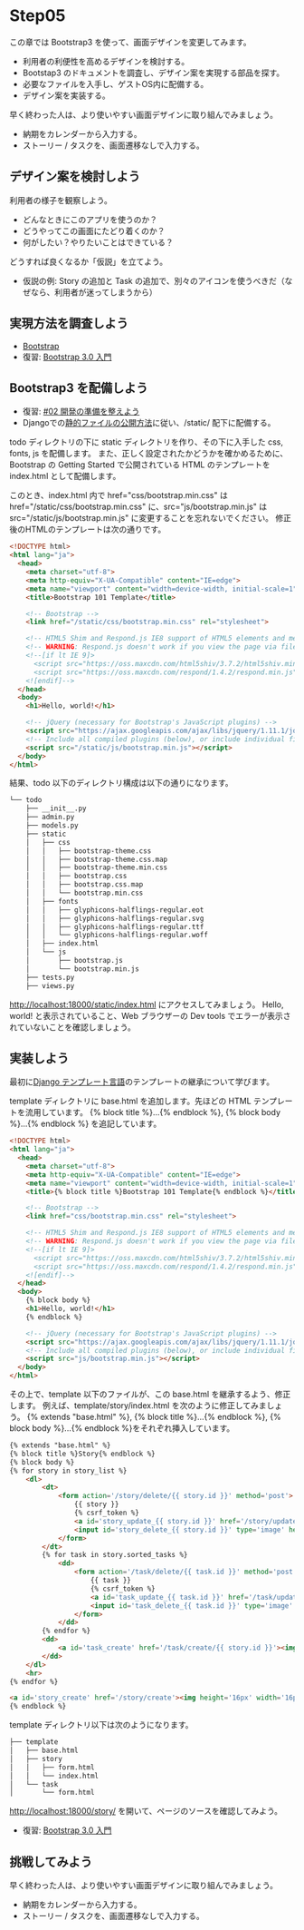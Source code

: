# Step05

この章では Bootstrap3 を使って、画面デザインを変更してみます。
- 利用者の利便性を高めるデザインを検討する。
- Bootstap3 のドキュメントを調査し、デザイン案を実現する部品を探す。
- 必要なファイルを入手し、ゲストOS内に配備する。
- デザイン案を実装する。

早く終わった人は、より使いやすい画面デザインに取り組んでみましょう。
- 納期をカレンダーから入力する。
- ストーリー / タスクを、画面遷移なしで入力する。

## デザイン案を検討しよう

利用者の様子を観察しよう。

- どんなときにこのアプリを使うのか？
- どうやってこの画面にたどり着くのか？
- 何がしたい？やりたいことはできている？

どうすれば良くなるか「仮説」を立てよう。

- 仮説の例: Story の追加と Task の追加で、別々のアイコンを使うべきだ（なぜなら、利用者が迷ってしまうから）

## 実現方法を調査しよう

- [Bootstrap](http://getbootstrap.com/)
- 復習: [Bootstrap 3.0 入門](http://dotinstall.com/lessons/basic_twitter_bootstrap_v4)

## Bootstrap3 を配備しよう

- 復習: [#02 開発の準備を整えよう](http://dotinstall.com/lessons/basic_twitter_bootstrap_v4/24702)
- Djangoでの[静的ファイルの公開方法](http://docs.djangoproject.jp/en/latest/howto/static-files.html)に従い、/static/ 配下に配備する。

todo ディレクトリの下に static ディレクトリを作り、その下に入手した css, fonts, js を配備します。
また、正しく設定されたかどうかを確かめるために、Bootstrap の Getting Started で公開されている HTML のテンプレートを index.html として配備します。

このとき、index.html 内で href="css/bootstrap.min.css" は href="/static/css/bootstrap.min.css" に、src="js/bootstrap.min.js" は src="/static/js/bootstrap.min.js" に変更することを忘れないでください。
修正後のHTMLのテンプレートは次の通りです。

```html
<!DOCTYPE html>
<html lang="ja">
  <head>
    <meta charset="utf-8">
    <meta http-equiv="X-UA-Compatible" content="IE=edge">
    <meta name="viewport" content="width=device-width, initial-scale=1">
    <title>Bootstrap 101 Template</title>

    <!-- Bootstrap -->
    <link href="/static/css/bootstrap.min.css" rel="stylesheet">

    <!-- HTML5 Shim and Respond.js IE8 support of HTML5 elements and media queries -->
    <!-- WARNING: Respond.js doesn't work if you view the page via file:// -->
    <!--[if lt IE 9]>
      <script src="https://oss.maxcdn.com/html5shiv/3.7.2/html5shiv.min.js"></script>
      <script src="https://oss.maxcdn.com/respond/1.4.2/respond.min.js"></script>
    <![endif]-->
  </head>
  <body>
    <h1>Hello, world!</h1>

    <!-- jQuery (necessary for Bootstrap's JavaScript plugins) -->
    <script src="https://ajax.googleapis.com/ajax/libs/jquery/1.11.1/jquery.min.js"></script>
    <!-- Include all compiled plugins (below), or include individual files as needed -->
    <script src="/static/js/bootstrap.min.js"></script>
  </body>
</html>
```
結果、todo 以下のディレクトリ構成は以下の通りになります。

```sh
└── todo
    ├── __init__.py
    ├── admin.py
    ├── models.py
    ├── static
    │   ├── css
    │   │   ├── bootstrap-theme.css
    │   │   ├── bootstrap-theme.css.map
    │   │   ├── bootstrap-theme.min.css
    │   │   ├── bootstrap.css
    │   │   ├── bootstrap.css.map
    │   │   └── bootstrap.min.css
    │   ├── fonts
    │   │   ├── glyphicons-halflings-regular.eot
    │   │   ├── glyphicons-halflings-regular.svg
    │   │   ├── glyphicons-halflings-regular.ttf
    │   │   └── glyphicons-halflings-regular.woff
    │   ├── index.html
    │   └── js
    │       ├── bootstrap.js
    │       └── bootstrap.min.js
    ├── tests.py
    ├── views.py
```

[http://localhost:18000/static/index.html](http://localhost:18000/static/index.html) にアクセスしてみましょう。
Hello, world! と表示されていること、Web ブラウザーの Dev tools でエラーが表示されていないことを確認しましょう。

## 実装しよう

最初に[Django テンプレート言語](http://docs.djangoproject.jp/en/latest/topics/templates.html)のテンプレートの継承について学びます。

template ディレクトリに base.html を追加します。先ほどの HTML テンプレートを流用しています。
{% block title %}...{% endblock %}, {% block body %}...{% endblock %} を追記しています。

```html
<!DOCTYPE html>
<html lang="ja">
  <head>
    <meta charset="utf-8">
    <meta http-equiv="X-UA-Compatible" content="IE=edge">
    <meta name="viewport" content="width=device-width, initial-scale=1">
    <title>{% block title %}Bootstrap 101 Template{% endblock %}</title>

    <!-- Bootstrap -->
    <link href="css/bootstrap.min.css" rel="stylesheet">

    <!-- HTML5 Shim and Respond.js IE8 support of HTML5 elements and media queries -->
    <!-- WARNING: Respond.js doesn't work if you view the page via file:// -->
    <!--[if lt IE 9]>
      <script src="https://oss.maxcdn.com/html5shiv/3.7.2/html5shiv.min.js"></script>
      <script src="https://oss.maxcdn.com/respond/1.4.2/respond.min.js"></script>
    <![endif]-->
  </head>
  <body>
    {% block body %}
    <h1>Hello, world!</h1>
    {% endblock %}

    <!-- jQuery (necessary for Bootstrap's JavaScript plugins) -->
    <script src="https://ajax.googleapis.com/ajax/libs/jquery/1.11.1/jquery.min.js"></script>
    <!-- Include all compiled plugins (below), or include individual files as needed -->
    <script src="js/bootstrap.min.js"></script>
  </body>
</html>
```

その上で、template 以下のファイルが、この base.html を継承するよう、修正します。
例えば、template/story/index.html を次のように修正してみましょう。
{% extends "base.html" %}, {% block title %}...{% endblock %}, {% block body %}...{% endblock %}をそれぞれ挿入しています。

```html
{% extends "base.html" %}
{% block title %}Story{% endblock %}
{% block body %}
{% for story in story_list %}
	<dl>
		<dt>
			<form action='/story/delete/{{ story.id }}' method='post'>
				{{ story }}
				{% csrf_token %}
				<a id='story_update_{{ story.id }}' href='/story/update/{{ story.id }}'><img height='16px' width='16px' src='https://raw.githubusercontent.com/tenshiPure/pyweb/master/django/step04/images/edit.png'></a>
				<input id='story_delete_{{ story.id }}' type='image' height='16px' width='16px' src='https://raw.githubusercontent.com/tenshiPure/pyweb/master/django/step04/images/trash.png'>
			</form>
		</dt>
		{% for task in story.sorted_tasks %}
			<dd>
				<form action='/task/delete/{{ task.id }}' method='post'>
					{{ task }}
					{% csrf_token %}
					<a id='task_update_{{ task.id }}' href='/task/update/{{ task.id }}'><img height='16px' width='16px' src='https://raw.githubusercontent.com/tenshiPure/pyweb/master/django/step04/images/edit.png'></a>
					<input id='task_delete_{{ task.id }}' type='image' height='16px' width='16px' src='https://raw.githubusercontent.com/tenshiPure/pyweb/master/django/step04/images/trash.png'>
				</form>
			</dd>
		{% endfor %}
		<dd>
			<a id='task_create' href='/task/create/{{ story.id }}'><img height='16px' width='16px' src='https://raw.githubusercontent.com/tenshiPure/pyweb/master/django/step04/images/plus.png'></a>
		</dd>
	</dl>
	<hr>
{% endfor %}

<a id='story_create' href='/story/create'><img height='16px' width='16px' src='https://raw.githubusercontent.com/tenshiPure/pyweb/master/django/step04/images/plus.png'></a>
{% endblock %}
```

template ディレクトリ以下は次のようになります。
```sh
├── template
│   ├── base.html
│   ├── story
│   │   ├── form.html
│   │   └── index.html
│   └── task
│       └── form.html
```

[http://localhost:18000/story/](http://localhost:18000/story/) を開いて、ページのソースを確認してみよう。

- 復習: [Bootstrap 3.0 入門](http://dotinstall.com/lessons/basic_twitter_bootstrap_v4)

## 挑戦してみよう

早く終わった人は、より使いやすい画面デザインに取り組んでみましょう。
- 納期をカレンダーから入力する。
- ストーリー / タスクを、画面遷移なしで入力する。